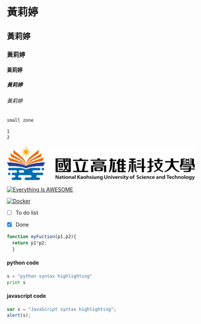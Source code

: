 # 黃莉婷
## 黃莉婷
### 黃莉婷
#### 黃莉婷
##### 黃莉婷
###### 黃莉婷

`small zone`

```big zone
1
2
```
![NKUST](nkust.png "NKUST")

[![Everything Is AWESOME](https://img.youtube.com/vi/StTqXEQ2l-Y/0.jpg)](https://www.youtube.com/watch?v=StTqXEQ2l-Y "Everything Is AWESOME")

[![Docker](https://img.youtube.com/vi/sSm2dRarhPo/0.jpg)](https://www.youtube.com/watch?v=sSm2dRarhPo "Docker")

- [ ] To do list
- [x] Done


```js
function myFuction(p1,p2){
  return p1*p2;
  }
  ```
#### python code
```python
s = "python syntax highlighting"
print s
```
#### javascript code
```js
var s = "JavaScript syntax highlighting";
alert(s);
```
